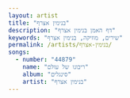 ```yaml
---
layout: artist
title: "בנימין אצרף"
description: "דף האמן בנימין אצרף"
keywords: "שירים, מוזיקה, בנימין אצרף"
permalink: /artists/בנימין-אצרף/
songs:
  - number: "44879"
    name: "ריבונו של עולם"
    album: "סינגלים"
    artist: "בנימין אצרף"
---
```

